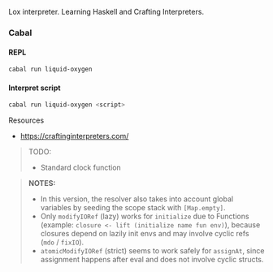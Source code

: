 Lox interpreter.
Learning Haskell and Crafting Interpreters.

### Cabal

#### REPL

```sh
cabal run liquid-oxygen
```

#### Interpret script

```sh
cabal run liquid-oxygen <script>
```

Resources
- https://craftinginterpreters.com/ 

> TODO:
> - Standard clock function 

> **NOTES:**
> - In this version, the resolver also takes into account global variables by seeding the scope stack with `[Map.empty]`.
> - Only `modifyIORef` (lazy) works for `initialize` due to Functions (example: `closure <- lift (initialize name fun env)`), 
because closures depend on lazily init envs and may involve cyclic refs (`mdo` / `fixIO`).
> - `atomicModifyIORef` (strict) seems to work safely for `assignAt`, since assignment happens after eval and does not involve cyclic structs.
